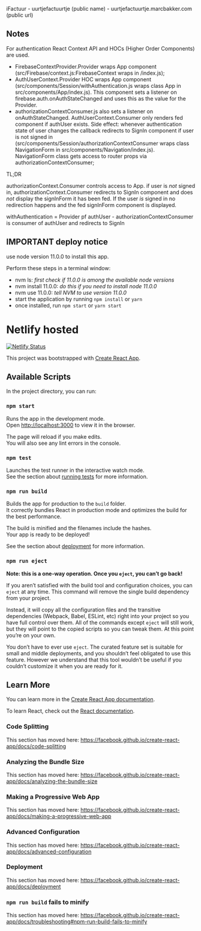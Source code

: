 iFactuur - uurtjefactuurtje (public name) - uurtjefactuurtje.marcbakker.com (public url)
## Notes
For authentication React Context API and HOCs (Higher Order Components) are used.
- FirebaseContextProvider.Provider wraps App component (src/Firebase/context.js:FirebaseContext wraps <App> in /index.js);
- AuthUserContext.Provider HOC wraps App component (src/components/Session/withAuthentication.js wraps class App in src/components/App/index.js). This component sets a listener on firebase.auth.onAuthStateChanged and uses this as the value for the Provider.
- authorizationContextConsumer.js also sets a listener on onAuthStateChanged. AuthUserContext.Consumer only renders fed component if authUser exists. Side effect: whenever authentication state of user changes the callback redirects to SignIn component if user is not signed in (src/components/Session/authorizationContextConsumer wraps class NavigationForm in src/components/Navigation/index.js). NavigationForm class gets access to router props via authorizationContextConsumer;

TL;DR

authorizationContext.Consumer controls access to App.
if user is _not_ signed in, authorizationContext.Consumer redirects to SignIn component and does _not_ display the signInForm it has been fed. If the user _is_ signed in no redirection happens and the fed signInForm component is displayed.

withAuthentication = Provider pf authUser - authorizationContextConsumer is consumer of authUser and redirects to SignIn



## IMPORTANT deploy notice

use node version 11.0.0 to install this app.

Perform these steps in a terminal window:
- nvm ls: *first check if 11.0.0 is among the available node versions*
- nvm install 11.0.0: *do this if you need to install node 11.0.0*
- nvm use 11.0.0: *tell NVM to use version 11.0.0*
- start the application by running `npm install` or `yarn`
- once installed, run `npm start` or `yarn start`

# Netlify hosted

[![Netlify Status](https://api.netlify.com/api/v1/badges/eb893292-e753-441b-bfb2-ca354ffaf503/deploy-status)](https://app.netlify.com/sites/uurtjefactuurtje/deploys)

This project was bootstrapped with [Create React App](https://github.com/facebook/create-react-app).

## Available Scripts

In the project directory, you can run:

### `npm start`

Runs the app in the development mode.<br>
Open [http://localhost:3000](http://localhost:3000) to view it in the browser.

The page will reload if you make edits.<br>
You will also see any lint errors in the console.

### `npm test`

Launches the test runner in the interactive watch mode.<br>
See the section about [running tests](https://facebook.github.io/create-react-app/docs/running-tests) for more information.

### `npm run build`

Builds the app for production to the `build` folder.<br>
It correctly bundles React in production mode and optimizes the build for the best performance.

The build is minified and the filenames include the hashes.<br>
Your app is ready to be deployed!

See the section about [deployment](https://facebook.github.io/create-react-app/docs/deployment) for more information.

### `npm run eject`

**Note: this is a one-way operation. Once you `eject`, you can’t go back!**

If you aren’t satisfied with the build tool and configuration choices, you can `eject` at any time. This command will remove the single build dependency from your project.

Instead, it will copy all the configuration files and the transitive dependencies (Webpack, Babel, ESLint, etc) right into your project so you have full control over them. All of the commands except `eject` will still work, but they will point to the copied scripts so you can tweak them. At this point you’re on your own.

You don’t have to ever use `eject`. The curated feature set is suitable for small and middle deployments, and you shouldn’t feel obligated to use this feature. However we understand that this tool wouldn’t be useful if you couldn’t customize it when you are ready for it.

## Learn More

You can learn more in the [Create React App documentation](https://facebook.github.io/create-react-app/docs/getting-started).

To learn React, check out the [React documentation](https://reactjs.org/).

### Code Splitting

This section has moved here: https://facebook.github.io/create-react-app/docs/code-splitting

### Analyzing the Bundle Size

This section has moved here: https://facebook.github.io/create-react-app/docs/analyzing-the-bundle-size

### Making a Progressive Web App

This section has moved here: https://facebook.github.io/create-react-app/docs/making-a-progressive-web-app

### Advanced Configuration

This section has moved here: https://facebook.github.io/create-react-app/docs/advanced-configuration

### Deployment

This section has moved here: https://facebook.github.io/create-react-app/docs/deployment

### `npm run build` fails to minify

This section has moved here: https://facebook.github.io/create-react-app/docs/troubleshooting#npm-run-build-fails-to-minify
